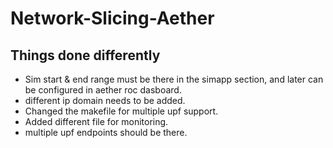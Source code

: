 # Network-Slicing-Aether

## Things done differently

* Sim start & end range must be there in the simapp section, and later can be configured in aether roc dasboard.
* different ip domain needs to be added.
* Changed the makefile for multiple upf support.
* Added different file for monitoring.
* multiple upf endpoints should be there.